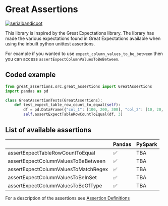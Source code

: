 # Great Assertions

[![serialbandicoot](https://circleci.com/gh/serialbandicoot/great-assertions.svg?style=svg)](<LINK>)

This library is inspired by the Great Expectations library. The library has made the various expectations found in Great Expectations available when using the inbuilt python unittest assertions.

For example if you wanted to use `expect_column_values_to_be_between` then you can access `assertExpectColumnValuesToBeBetween`.

## Coded example
```python
from great_assertions.src.great_assertions import GreatAssertions
import pandas as pd

class GreatAssertionTests(GreatAssertions):
    def test_expect_table_row_count_to_equal(self):
        df = pd.DataFrame({"col_1": [100, 200, 300], "col_2": [10, 20, 30]})
        self.assertExpectTableRowCountToEqual(df, 3)
```

## List of available assertions

|   | Pandas | PySpark |
| ------------- | ------------- | ------------- |
| assertExpectTableRowCountToEqual  | :white_check_mark: | TBA |
| assertExpectColumnValuesToBeBetween  | :white_check_mark: | TBA |
| assertExpectColumnValuesToMatchRegex  | :white_check_mark: | TBA |
| assertExpectColumnValuesToBeInSet  | :white_check_mark: | TBA |
| assertExpectColumnValuesToBeOfType  | :white_check_mark: | TBA |

For a description of the assertions see [Assertion Definitions](ASSERTION_DEFINITIONS.md)